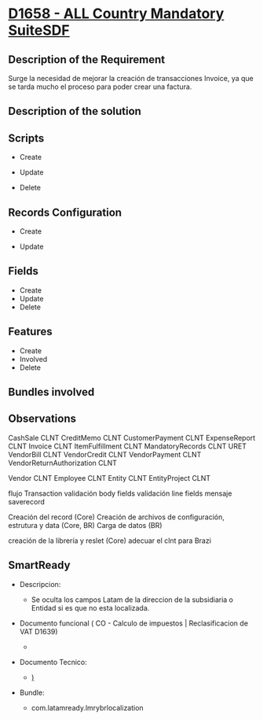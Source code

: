 # [D1658 - ALL Country Mandatory SuiteSDF](https://docs.google.com/document/d/1L6Awbu59EC7fIVbX1TYDghsvH1y_CA9mMQw_76uHsmU/edit?tab=t.0)

## Description of the Requirement

Surge la necesidad de mejorar la creación de transacciones Invoice, ya que se tarda mucho el proceso para poder crear una factura.



## Description of the solution


## Scripts
+ Create

+ Update


+ Delete


## Records Configuration
+ Create


+ Update
    
## Fields
+ Create
+ Update 
+ Delete

## Features
+ Create
+ Involved
+ Delete

## Bundles involved


## Observations
 
CashSale CLNT
CreditMemo CLNT
CustomerPayment CLNT
ExpenseReport CLNT
Invoice CLNT
ItemFulfillment CLNT
MandatoryRecords CLNT URET
VendorBill CLNT
VendorCredit CLNT
VendorPayment CLNT
VendorReturnAuthorization CLNT


Vendor CLNT
Employee CLNT
Entity CLNT
EntityProject CLNT

flujo
   Transaction
	validación body fields
	validación line fields
	mensaje saverecord





Creación del record (Core)
Creación de archivos de configuración, estrutura y data (Core, BR)
Carga de datos (BR)

creación de la librería y reslet (Core)
adecuar el clnt para Brazi

## SmartReady

+ Descripcion:

    + Se oculta los campos Latam de la direccion de la subsidiaria o Entidad si es que no esta localizada.


+ Documento funcional ( CO - Calculo de impuestos | Reclasificacion de VAT D1639)

    + []()

+ Documento Tecnico:

    + [) ]()

+ Bundle:

    + com.latamready.lmrybrlocalization

























